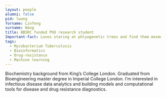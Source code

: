 ```yaml
---
layout: people
alumni: false
pid: lwang
forname: Linfeng
surname: Wang
title: BBSRC funded PhD research student
Important-fact: Loves staring at phlyogenetic trees and find them mesmerising. 
tags: 
  - Mycobacterium Tuberculosis 
  - Bioinformatics 
  - Drug-resistance 
  - Machine learning
---
```

Biochemistry background from King’s College London. Graduated from Bioengineering master degree in Imperial College London. 
I'm interested in infectious disease data analytics and building models and computational tools for disease and drug resistance diagnostics.